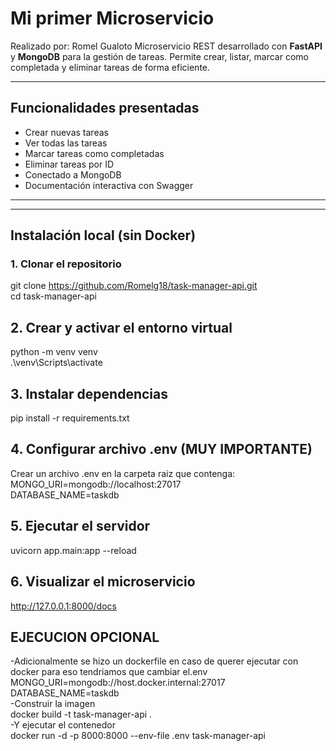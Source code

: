 # Mi primer Microservicio 
Realizado por: Romel Gualoto 
Microservicio REST desarrollado con **FastAPI** y **MongoDB** para la gestión de tareas. Permite crear, listar, marcar como completada y eliminar tareas de forma eficiente.

---
## Funcionalidades presentadas 

- Crear nuevas tareas
- Ver todas las tareas  
- Marcar tareas como completadas
- Eliminar tareas por ID
- Conectado a MongoDB 
- Documentación interactiva con Swagger

---


---

##  Instalación local (sin Docker)

### 1. Clonar el repositorio

git clone https://github.com/Romelg18/task-manager-api.git  
cd task-manager-api

## 2. Crear y activar el entorno virtual 
python -m venv venv  
.\venv\Scripts\activate

## 3. Instalar dependencias
pip install -r requirements.txt

## 4. Configurar archivo .env (MUY IMPORTANTE)
Crear un archivo .env en la carpeta raiz  que contenga:  
MONGO_URI=mongodb://localhost:27017  
DATABASE_NAME=taskdb

## 5. Ejecutar el servidor 
uvicorn app.main:app --reload
## 6. Visualizar el microservicio 
 http://127.0.0.1:8000/docs


## EJECUCION OPCIONAL
-Adicionalmente se hizo un dockerfile en caso de querer ejecutar con docker para eso tendriamos que cambiar el.env  
MONGO_URI=mongodb://host.docker.internal:27017  
DATABASE_NAME=taskdb  
-Construir la imagen  
docker build -t task-manager-api .  
-Y ejecutar el contenedor   
docker run -d -p 8000:8000 --env-file .env task-manager-api
